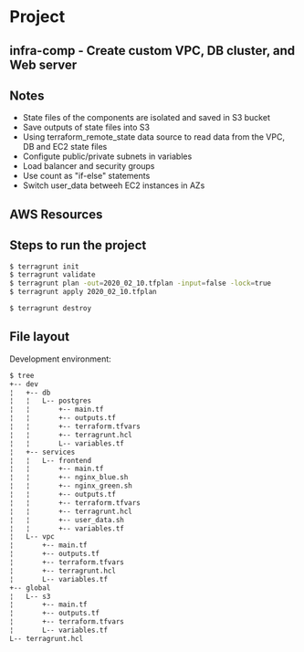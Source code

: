 # Project #

## infra-comp - Create custom VPC, DB cluster, and Web server ##

Notes
-----
* State files of the components are isolated and saved in S3 bucket
* Save outputs of state files into S3 
* Using terraform_remote_state data source to read data from the VPC, DB and EC2 state files
* Configute public/private subnets in variables
* Load balancer and security groups
* Use count as "if-else" statements
* Switch user_data betweeh EC2 instances in AZs

AWS Resources
-------------

## Steps to run the project ##

```bash
$ terragrunt init
$ terragrunt validate
$ terragrunt plan -out=2020_02_10.tfplan -input=false -lock=true
$ terragrunt apply 2020_02_10.tfplan

$ terragrunt destroy
```

File layout
-----------
Development environment:
```bash
$ tree
+-- dev
¦   +-- db
¦   ¦   L-- postgres
¦   ¦       +-- main.tf
¦   ¦       +-- outputs.tf
¦   ¦       +-- terraform.tfvars
¦   ¦       +-- terragrunt.hcl
¦   ¦       L-- variables.tf
¦   +-- services
¦   ¦   L-- frontend
¦   ¦       +-- main.tf
¦   ¦       +-- nginx_blue.sh
¦   ¦       +-- nginx_green.sh
¦   ¦       +-- outputs.tf
¦   ¦       +-- terraform.tfvars
¦   ¦       +-- terragrunt.hcl
¦   ¦       +-- user_data.sh
¦   ¦       +-- variables.tf
¦   L-- vpc
¦       +-- main.tf
¦       +-- outputs.tf
¦       +-- terraform.tfvars
¦       +-- terragrunt.hcl
¦       L-- variables.tf
+-- global
¦   L-- s3
¦       +-- main.tf
¦       +-- outputs.tf
¦       +-- terraform.tfvars
¦       L-- variables.tf
L-- terragrunt.hcl
```

